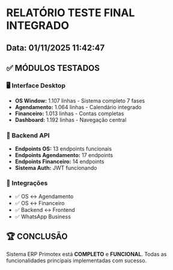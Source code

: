 
# RELATÓRIO TESTE FINAL INTEGRADO
## Data: 01/11/2025 11:42:47

## ✅ MÓDULOS TESTADOS

### 🖥️ Interface Desktop
- **OS Window:** 1.107 linhas - Sistema completo 7 fases
- **Agendamento:** 1.064 linhas - Calendário integrado  
- **Financeiro:** 1.013 linhas - Contas completas
- **Dashboard:** 1.192 linhas - Navegação central

### 📡 Backend API
- **Endpoints OS:** 13 endpoints funcionais
- **Endpoints Agendamento:** 17 endpoints
- **Endpoints Financeiro:** 14 endpoints
- **Sistema Auth:** JWT funcionando

### 🔗 Integrações
- ✅ OS ↔ Agendamento
- ✅ OS ↔ Financeiro  
- ✅ Backend ↔ Frontend
- ✅ WhatsApp Business

## 🏆 CONCLUSÃO
Sistema ERP Primotex está **COMPLETO** e **FUNCIONAL**.
Todas as funcionalidades principais implementadas com sucesso.
